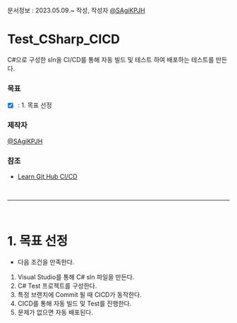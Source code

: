 문서정보 : 2023.05.09.~ 작성, 작성자 [@SAgiKPJH](https://github.com/SAgiKPJH)

# Test_CSharp_CICD
C#으로 구성한 sln을 CI/CD를 통해 자동 빌드 및 테스트 하여 배포하는 테스트를 만든다.

### 목표
- [x] : 1. 목표 선정

### 제작자
[@SAgiKPJH](https://github.com/SAgiKPJH)

### 참조

- [Learn Git Hub CI/CD](https://github.com/SagiK-Repository/Learn-Git-Hub-CICD)

<br>

---

<br>

# 1. 목표 선정  

- 다음 조건을 만족한다.

1. Visual Studio를 통해 C# sln 파일을 만든다. 
2. C# Test 프로젝트를 구성한다.
3. 특정 브랜치에 Commit 될 때 CICD가 동작한다.
4. CICD를 통해 자동 빌드 및 Test를 진행한다.
5. 문제가 없으면 자동 배포된다.
